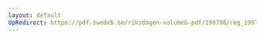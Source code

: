 ```yaml
---
layout: default
UpRedirect: https://pdf.swedeb.se/riksdagen-volumeG-pdf/199798/reg_199798/reg_199798_0498.pdf
---
```

